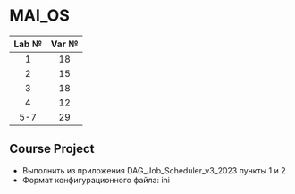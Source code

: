 # MAI_OS

| Lab № | Var № |
|:-----:|:---------:|
|1|18|
|2|15|
|3|18|
|4|12|
|5-7|29|

## Course Project
- Выполнить из приложения DAG_Job_Scheduler_v3_2023 пункты 1 и 2
- Формат конфигурационного файла: ini
